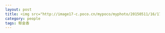 ```yaml
---
layout: post
title: <img src="http://image17-c.poco.cn/mypoco/myphoto/20150511/16/17818231320150511163727075.jpg"><img src="http://image17-c.poco.cn/mypoco/myphoto/20150511/16/1781823132015051116373906.jpg"><img src="http://image17-c.poco.cn/mypoco/myphoto/20150511/16/17818231320150511163718022.jpg"></img>
category: people
tags: 郁金香
---
```


